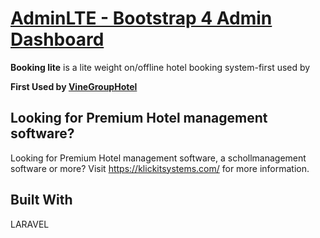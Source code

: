 # [AdminLTE - Bootstrap 4 Admin Dashboard](https://adminlte.io)


**Booking lite** is a lite weight on/offline hotel booking system-first used  by 

**First Used by  [VineGroupHotel](vinehousegroup.com)**

## Looking for Premium Hotel management software?

Looking for Premium Hotel management software, a schollmanagement software or more?
 Visit <https://klickitsystems.com/> for more information.




## Built With

LARAVEL 


